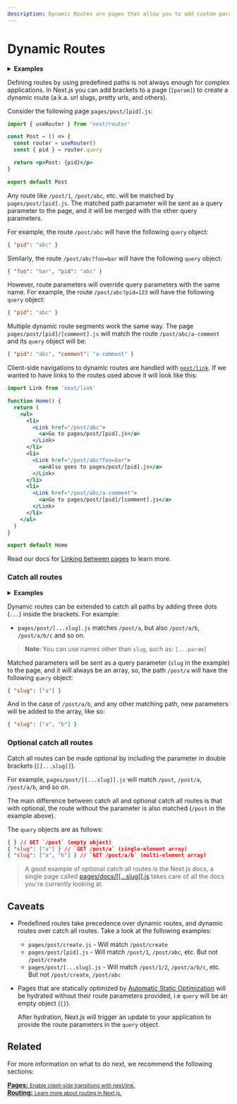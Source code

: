 ```yaml
---
description: Dynamic Routes are pages that allow you to add custom params to your URLs. Start creating Dynamic Routes and learn more here.
---
```


# Dynamic Routes

<details>
  <summary><b>Examples</b></summary>
  <ul>
    <li><a href="https://github.com/vercel/next.js/tree/canary/examples/dynamic-routing">Dynamic Routing</a></li>
  </ul>
</details>

Defining routes by using predefined paths is not always enough for complex applications. In Next.js you can add brackets to a page (`[param]`) to create a dynamic route (a.k.a. url slugs, pretty urls, and others).

Consider the following page `pages/post/[pid].js`:

```jsx
import { useRouter } from 'next/router'

const Post = () => {
  const router = useRouter()
  const { pid } = router.query

  return <p>Post: {pid}</p>
}

export default Post
```

Any route like `/post/1`, `/post/abc`, etc. will be matched by `pages/post/[pid].js`. The matched path parameter will be sent as a query parameter to the page, and it will be merged with the other query parameters.

For example, the route `/post/abc` will have the following `query` object:

```json
{ "pid": "abc" }
```

Similarly, the route `/post/abc?foo=bar` will have the following `query` object:

```json
{ "foo": "bar", "pid": "abc" }
```

However, route parameters will override query parameters with the same name. For example, the route `/post/abc?pid=123` will have the following `query` object:

```json
{ "pid": "abc" }
```

Multiple dynamic route segments work the same way. The page `pages/post/[pid]/[comment].js` will match the route `/post/abc/a-comment` and its `query` object will be:

```json
{ "pid": "abc", "comment": "a-comment" }
```

Client-side navigations to dynamic routes are handled with [`next/link`](/docs/api-reference/next/link.md). If we wanted to have links to the routes used above it will look like this:

```jsx
import Link from 'next/link'

function Home() {
  return (
    <ul>
      <li>
        <Link href="/post/abc">
          <a>Go to pages/post/[pid].js</a>
        </Link>
      </li>
      <li>
        <Link href="/post/abc?foo=bar">
          <a>Also goes to pages/post/[pid].js</a>
        </Link>
      </li>
      <li>
        <Link href="/post/abc/a-comment">
          <a>Go to pages/post/[pid]/[comment].js</a>
        </Link>
      </li>
    </ul>
  )
}

export default Home
```

Read our docs for [Linking between pages](/docs/routing/introduction.md#linking-between-pages) to learn more.

### Catch all routes

<details>
  <summary><b>Examples</b></summary>
  <ul>
    <li><a href="https://github.com/vercel/next.js/tree/canary/examples/catch-all-routes">Catch All Routes</a></li>
  </ul>
</details>

Dynamic routes can be extended to catch all paths by adding three dots (`...`) inside the brackets. For example:

- `pages/post/[...slug].js` matches `/post/a`, but also `/post/a/b`, `/post/a/b/c` and so on.

> **Note**: You can use names other than `slug`, such as: `[...param]`

Matched parameters will be sent as a query parameter (`slug` in the example) to the page, and it will always be an array, so, the path `/post/a` will have the following `query` object:

```json
{ "slug": ["a"] }
```

And in the case of `/post/a/b`, and any other matching path, new parameters will be added to the array, like so:

```json
{ "slug": ["a", "b"] }
```

### Optional catch all routes

Catch all routes can be made optional by including the parameter in double brackets (`[[...slug]]`).

For example, `pages/post/[[...slug]].js` will match `/post`, `/post/a`, `/post/a/b`, and so on.

The main difference between catch all and optional catch all routes is that with optional, the route without the parameter is also matched (`/post` in the example above).

The `query` objects are as follows:

```json
{ } // GET `/post` (empty object)
{ "slug": ["a"] } // `GET /post/a` (single-element array)
{ "slug": ["a", "b"] } // `GET /post/a/b` (multi-element array)
```

> A good example of optional catch all routes is the Next.js docs, a single page called [pages/docs/[[...slug]].js](https://github.com/vercel/next-site/blob/master/pages/docs/%5B%5B...slug%5D%5D.js) takes care of all the docs you're currently looking at.

## Caveats

- Predefined routes take precedence over dynamic routes, and dynamic routes over catch all routes. Take a look at the following examples:
  - `pages/post/create.js` - Will match `/post/create`
  - `pages/post/[pid].js` - Will match `/post/1`, `/post/abc`, etc. But not `/post/create`
  - `pages/post/[...slug].js` - Will match `/post/1/2`, `/post/a/b/c`, etc. But not `/post/create`, `/post/abc`
- Pages that are statically optimized by [Automatic Static Optimization](/docs/advanced-features/automatic-static-optimization.md) will be hydrated without their route parameters provided, i.e `query` will be an empty object (`{}`).

  After hydration, Next.js will trigger an update to your application to provide the route parameters in the `query` object.

## Related

For more information on what to do next, we recommend the following sections:

<div class="card">
  <a href="/docs/basic-features/pages.md">
    <b>Pages:</b>
    <small>Enable client-side transitions with next/link.</small>
  </a>
</div>

<div class="card">
  <a href="/docs/routing/introduction.md">
    <b>Routing:</b>
    <small>Learn more about routing in Next.js.</small>
  </a>
</div>
